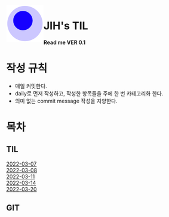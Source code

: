 <img src="attachments/foam-icon.png" width=100 align="left">

# JIH's TIL

**Read me VER 0.1**


# 작성 규칙
- 매일 커밋한다.
- daily로 먼저 작성하고, 작성한 항목들을 주에 한 번 카테고리화 한다.
- 의미 없는 commit message 작성을 지양한다.
  
  
# 목차
## TIL
[2022-03-07](/journal/2022-03-07.md)  
[2022-03-08](/journal/2022-03-07.md)  
[2022-03-11](/journal/2022-03-11.md)  
[2022-03-14](/journal/2022-03-14.md)  
[2022-03-20](/journal/2022-03-20.md)  

## GIT
